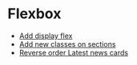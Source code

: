 # Flexbox

* [Add display flex](./0-styles.css)
* [Add new classes on sections](./1-index.html)
* [Reverse order Latest news cards](./2-styles.css)